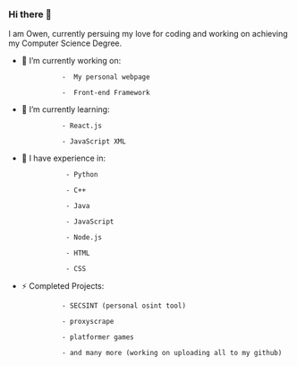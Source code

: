 ### Hi there 👋

I am Owen, currently persuing my love for coding and working on achieving my Computer Science Degree.

- 🔭 I’m currently working on:
  
                -  My personal webpage
  
                -  Front-end Framework
  
- 🌱 I’m currently learning:
  
                - React.js
  
                - JavaScript XML

- 👀 I have experience in:
  
                 - Python

                 - C++

                 - Java

                 - JavaScript

                 - Node.js

                 - HTML

                 - CSS
  
- ⚡ Completed Projects:
  
                - SECSINT (personal osint tool)
  
                - proxyscrape
  
                - platformer games
  
                - and many more (working on uploading all to my github)
